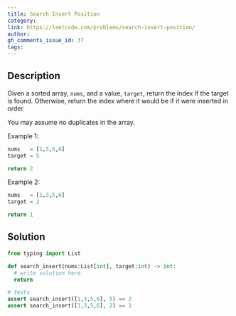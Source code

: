 ```yaml
---
title: Search Insert Position
category:
link: https://leetcode.com/problems/search-insert-position/
author:
gh_comments_issue_id: 37
tags:
---
```


## Description

Given a sorted array, `nums`, and a value, `target`, return the index if the target is found. Otherwise, return the index where it would be if it were inserted in order.

You may assume no duplicates in the array.

Example 1:
```python
nums   = [1,3,5,6]
target = 5

return 2
```
Example 2:
```python
nums   = [1,3,5,6]
target = 2

return 1
```

## Solution

```python
from typing import List

def search_insert(nums:List[int], target:int) -> int:
  # write solution here
  return

# tests
assert search_insert([1,3,5,6], 5) == 2
assert search_insert([1,3,5,6], 2) == 1
```
